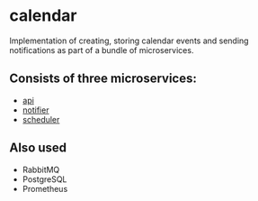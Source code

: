 # calendar
Implementation of creating, storing calendar events and sending notifications as part of a bundle of microservices.

## Consists of three microservices:

- [api](https://github.com/koind/calendar/tree/master/api)
- [notifier](https://github.com/koind/calendar/tree/master/notifier)
- [scheduler](https://github.com/koind/calendar/tree/master/scheduler)

## Also used

- RabbitMQ
- PostgreSQL
- Prometheus